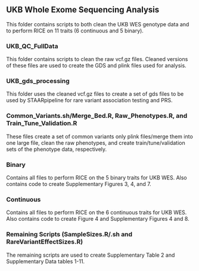 ## UKB Whole Exome Sequencing Analysis

This folder contains scripts to both clean the UKB WES genotype data and to perform RICE on 11 traits (6 continuous and 5 binary).

### UKB_QC_FullData

This folder contains scripts to clean the raw vcf.gz files. Cleaned versions of these files are used to create the GDS and plink files used for analysis.

### UKB_gds_processing

This folder uses the cleaned vcf.gz files to create a set of gds files to be used by STAARpipeline for rare variant association testing and PRS.

### Common_Variants.sh/Merge_Bed.R, Raw_Phenotypes.R, and Train_Tune_Validation.R

These files create a set of common variants only plink files/merge them into one large file, clean the raw phenotypes, and create train/tune/validation sets of the phenotype data, respectively.

### Binary

Contains all files to perform RICE on the 5 binary traits for UKB WES. Also contains code to create Supplementary Figures 3, 4, and 7.

### Continuous 

Contains all files to perform RICE on the 6 continuous traits for UKB WES. Also contains code to create Figure 4 and Supplementary Figures 4 and 8.

### Remaining Scripts (SampleSizes.R/.sh and RareVariantEffectSizes.R)

The remaining scripts are used to create Supplementary Table 2 and Supplementary Data tables 1-11.